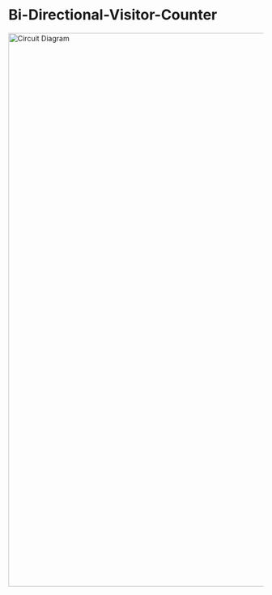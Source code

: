 # Bi-Directional-Visitor-Counter
<img width="1094" alt="Circuit Diagram" src="https://github.com/PrateekSinghRajput/Bi-Directional-Visitor-Counter/assets/92904643/38a2b816-9b75-448a-8338-a8463d6738c8">
